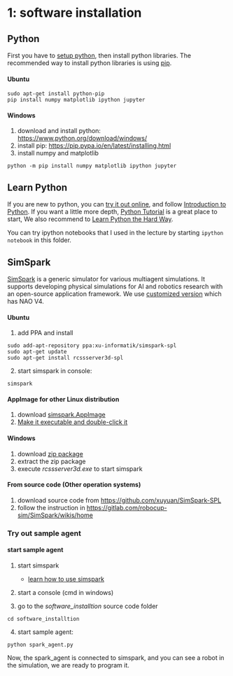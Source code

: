 # 1: software installation

## Python
First you have to [setup python](http://learnpythonthehardway.org/book/ex0.html), then install python libraries.
The recommended way to install python libraries is using [pip](https://pip.pypa.io/en/stable/).

#### Ubuntu

```
sudo apt-get install python-pip
pip install numpy matplotlib ipython jupyter
```
#### Windows
1. download and install python: https://www.python.org/download/windows/
2. install pip: https://pip.pypa.io/en/latest/installing.html
3. install numpy and matplotlib

```
python -m pip install numpy matplotlib ipython jupyter
```

##  Learn Python
If you are new to python, you can [try it out online](http://www.codecademy.com/en/tracks/python), and follow [Introduction to Python](http://introtopython.org/). If you want a little more depth, [Python Tutorial](http://docs.python.org/2/tutorial/) is a great place to start, We also recommend to [Learn Python the Hard Way](http://learnpythonthehardway.org/book/).

You can try ipython notebooks that I used in the lecture by starting ```ipython notebook``` in this folder.


## SimSpark

[SimSpark](http://simspark.sourceforge.net/) is a generic simulator for various multiagent simulations. It supports developing physical simulations for AI and robotics research with an open-source application framework. We use [customized version](https://github.com/xuyuan/SimSpark-SPL) which has NAO V4.

#### Ubuntu
1. add PPA and install
```
sudo add-apt-repository ppa:xu-informatik/simspark-spl
sudo apt-get update
sudo apt-get install rcssserver3d-spl
```

2. start simspark in console:

```
simspark
```

#### AppImage for other Linux distribution
1. download [simspark.AppImage](https://github.com/BerlinUnited/SimSpark-SPL/releases/download/0.7.1/Simspark_v0.7.1-naoth-4.AppImage)
2. [Make it executable and double-click it](https://github.com/AppImage/AppImageKit/wiki#-what-is-an-appimage)

#### Windows
1. download [zip package](https://github.com/xuyuan/SimSpark-SPL/blob/win32/simspark-spl-win32-latest.zip)
2. extract the zip package
3. execute *rcssserver3d.exe* to start simspark

#### From source code (Other operation systems)
1. download source code from https://github.com/xuyuan/SimSpark-SPL
2. follow the instruction in https://gitlab.com/robocup-sim/SimSpark/wikis/home


### Try out sample agent
#### start sample agent
1. start simspark
	* [learn how to use simspark](http://simspark.sourceforge.net/wiki/index.php/Monitor)

2. start a console (cmd in windows)
3. go to the *software_installtion* source code folder
```
cd software_installtion
```

4. start sample agent:
```
python spark_agent.py
```

Now, the spark_agent is connected to simspark, and you can see a robot in the simulation, we are ready to program it.





